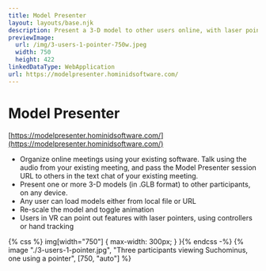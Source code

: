 ```yaml
---
title: Model Presenter
layout: layouts/base.njk
description: Present a 3-D model to other users online, with laser pointers
previewImage:
  url: /img/3-users-1-pointer-750w.jpeg
  width: 750
  height: 422
linkedDataType: WebApplication
url: https://modelpresenter.hominidsoftware.com/
---
```


# Model Presenter

[https://modelpresenter.hominidsoftware.com/](https://modelpresenter.hominidsoftware.com/)

* Organize online meetings using your existing software. Talk using the audio from your existing meeting, and pass the Model Presenter session URL to others in the text chat of your existing meeting.
* Present one or more 3-D models (in .GLB format) to other participants, on any device.
* Any user can load models either from local file or URL
* Re-scale the model and toggle animation
* Users in VR can point out features with laser pointers, using controllers or hand tracking

<div class="center-horizontal">
{% css %} img[width="750"] { max-width: 300px; } }{% endcss -%}
{% image "./3-users-1-pointer.jpg", "Three participants viewing Suchominus, one using a pointer", [750, "auto"] %}
</div>

